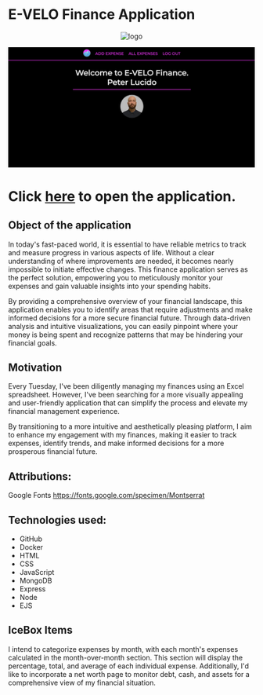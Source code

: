 # E-VELO Finance Application

<p align="center">
<img width="150" alt="logo" src="https://user-images.githubusercontent.com/127632779/234599864-abfebcc0-f9c4-4538-b730-47fbf4ec430f.png">
</p>

![image](/public/images/Screenshot%202023-04-25%20at%2010.53.46%20PM.png)


# Click [here](https://evelo-finance.fly.dev/) to open the application.

## Object of the application
In today's fast-paced world, it is essential to have reliable metrics to track and measure progress in various aspects of life. Without a clear understanding of where improvements are needed, it becomes nearly impossible to initiate effective changes. This finance application serves as the perfect solution, empowering you to meticulously monitor your expenses and gain valuable insights into your spending habits.

By providing a comprehensive overview of your financial landscape, this application enables you to identify areas that require adjustments and make informed decisions for a more secure financial future. Through data-driven analysis and intuitive visualizations, you can easily pinpoint where your money is being spent and recognize patterns that may be hindering your financial goals.

## Motivation
Every Tuesday, I've been diligently managing my finances using an Excel spreadsheet. However, I've been searching for a more visually appealing and user-friendly application that can simplify the process and elevate my financial management experience.

By transitioning to a more intuitive and aesthetically pleasing platform, I aim to enhance my engagement with my finances, making it easier to track expenses, identify trends, and make informed decisions for a more prosperous financial future.

## Attributions:
Google Fonts
https://fonts.google.com/specimen/Montserrat

## Technologies used:
* GitHub
* Docker
* HTML
* CSS
* JavaScript
* MongoDB
* Express
* Node
* EJS

## IceBox Items
I intend to categorize expenses by month, with each month's expenses calculated in the month-over-month section. This section will display the percentage, total, and average of each individual expense. Additionally, I'd like to incorporate a net worth page to monitor debt, cash, and assets for a comprehensive view of my financial situation.
